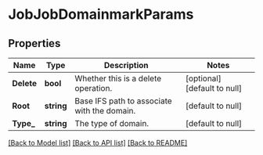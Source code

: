 # JobJobDomainmarkParams

## Properties
Name | Type | Description | Notes
------------ | ------------- | ------------- | -------------
**Delete** | **bool** | Whether this is a delete operation. | [optional] [default to null]
**Root** | **string** | Base IFS path to associate with the domain. | [default to null]
**Type_** | **string** | The type of domain. | [default to null]

[[Back to Model list]](../README.md#documentation-for-models) [[Back to API list]](../README.md#documentation-for-api-endpoints) [[Back to README]](../README.md)


